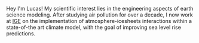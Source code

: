 Hey I'm Lucas! My scientific interest lies in the engineering aspects of earth science modeling. After studying air
pollution for over a decade, I now work at [IGE](https://www.ige-grenoble.fr/?lang=en) on the implementation of
atmosphere-icesheets interactions within a state-of-the art climate model, with the goal of improving sea level rise
predictions.
